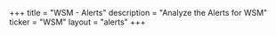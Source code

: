 +++
title = "WSM - Alerts"
description = "Analyze the Alerts for WSM"
ticker = "WSM"
layout = "alerts"
+++

